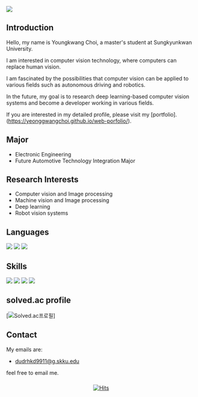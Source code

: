 ![](https://capsule-render.vercel.app/api?type=slice&color=ffc0cb&height=250&section=header&text=YeongGwangChoi&fontAlign=80&fontSize=40&fontColor=000000&animation=twinkling)
## Introduction

Hello, my name is Youngkwang Choi, a master's student at Sungkyunkwan University. 

I am interested in computer vision technology, where computers can replace human vision.

I am fascinated by the possibilities that computer vision can be applied to various fields such as autonomous driving and robotics. 

In the future, my goal is to research deep learning-based computer vision systems and become a developer working in various fields.

If you are interested in my detailed profile, please visit my [portfolio].
(https://yeonggwangchoi.github.io/web-porfolio/).

## Major
  - Electronic Engineering
  - Future Automotive Technology Integration Major

## Research Interests
  - Computer vision and Image processing
  - Machine vision and Image processing
  - Deep learning
  - Robot vision systems

## Languages 
<div>
<img src="https://img.shields.io/badge/C++-00599C?style=flat-square&logo=cplusplus&logoColor=black"/>
<img src="https://img.shields.io/badge/Python-3776AB?style=flat-square&logo=Python&logoColor=white"/>
<img src="https://img.shields.io/badge/C-A8B9CC?style=flat-square&logo=c&logoColor=white"/>
</div>

## Skills 
<div>
<img src="https://img.shields.io/badge/PyTorch-EE4C2C?style=flat-square&logo=PyTorch&logoColor=black"/>
<img src="https://img.shields.io/badge/OpenCV-5C3EE8?style=flat-square&logo=OpenCV&logoColor=black"/>
<img src="https://img.shields.io/badge/ROS-22314E?style=flat-square&logo=ROS&logoColor=black"/>
<img src="https://img.shields.io/badge/Git-F05032?style=flat-square&logo=Git&logoColor=black"/>
</div>

## solved.ac profile
[![Solved.ac프로필](http://mazassumnida.wtf/api/v2/generate_badge?boj=dudrhkd7811)]
## Contact

My emails are:

  - dudrhkd9911@g.skku.edu


feel free to email me.

###
<div align=center>
  
[![Hits](https://hits.seeyoufarm.com/api/count/incr/badge.svg?url=https%3A%2F%2Fgithub.com%2Fyeonggwangchoi&count_bg=%2379C83D&title_bg=%23555555&icon=&icon_color=%23E7E7E7&title=hits&edge_flat=false)](https://hits.seeyoufarm.com)
